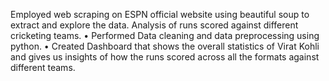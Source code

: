 Employed web scraping on ESPN official website using beautiful soup to extract and explore the data. Analysis of 
runs scored against different cricketing teams. 
• Performed Data cleaning and data preprocessing using python. 
• Created Dashboard that shows the overall statistics of Virat Kohli and gives us insights of how the runs scored across 
all the formats against different teams.
